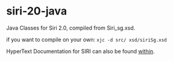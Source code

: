siri-20-java
============

Java Classes for Siri 2.0, compiled from Siri_sg.xsd. 


if you want to compile on your own:
`xjc -d src/ xsd/siriSg.xsd`


HyperText Documentation for SIRI can also be found [within](http://laidig.github.io/siri-20-java/doc/).
